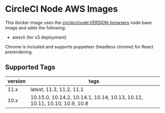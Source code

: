 # CircleCI Node AWS Images
This docker image uses the [circleci/node:VERSION-browsers](https://circleci.com/docs/2.0/circleci-images/#nodejs) node base image and adds the following:
* awscli (for s3 deployment)

Chrome is included and supports puppeteer (headless chrome) for React prerendering.

## Supported Tags
version | tags
------ | ------
11.x | latest, 11.3, 11.2, 11.1
10.x | 10.15.0, 10.14.2, 10.14.1, 10.14, 10.13, 10.12, 10.11, 10.10, 10.9, 10.8

